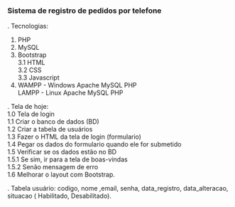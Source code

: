 ### Sistema  de  registro de pedidos por telefone ###

.  Tecnologias:
1. PHP
2. MySQL
3. Bootstrap<br>
3.1 HTML<br>
3.2 CSS<br>
3.3 Javascript
4. WAMPP - Windows Apache MySQL PHP <br>
   LAMPP - Linux   Apache MySQL PHP 
   

. Tela de hoje:<br>
1.0 Tela de login <br>
1.1 Criar o banco de dados (BD)<br>
1.2 Criar a tabela de usuários<br>
1.3 Fazer o HTML da tela de login (formulario)<br>
1.4 Pegar os dados do formulario quando ele for submetido<br>
1.5 Verificar se os dados estão no BD<br>
1.5.1 Se sim, ir para a tela de boas-vindas<br>
1.5.2 Senão mensagem de erro<br>
1.6 Melhorar o layout com Bootstrap.

. Tabela usuário:
  codigo, nome ,email, senha, data_registro,  data_alteracao, situacao (
  Habilitado, Desabilitado).
